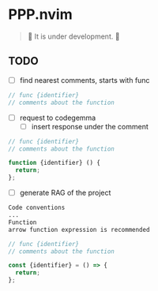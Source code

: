 # PPP.nvim

> 🚧 It is under development. 🚧

## TODO

- [ ] find nearest comments, starts with func
``` typescript
// func {identifier}
// comments about the function
```
- [ ] request to codegemma
    - [ ] insert response under the comment
``` typescript
// func {identifier}
// comments about the function

function {identifier} () {
  return;
};
```
- [ ] generate RAG of the project
``` markdown
Code conventions
...
Function
arrow function expression is recommended
```
``` typescript
// func {identifier}
// comments about the function

const {identifier} = () => {
  return;
};
```
